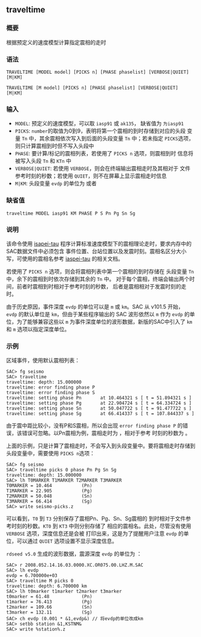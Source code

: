 ## traveltime

### 概要

根据预定义的速度模型计算指定震相的走时

### 语法

``` {.bash}
TRAVELTIME [MODEL model] [PICKS n] [PHASE phaselist] [VERBOSE|QUIET] [M|KM]
```
``` {.bash}
TRAVELTIME [M model] [PICKS n] [PHASE phaselist] [VERBOSE|QUIET] [M|KM]
```


### 输入

- `MODEL`: 预定义的速度模型，可以取 `iasp91` 或 `ak135`， 缺省值为 `为iasp91`
- `PICKS`: `number`的取值为0到9，表明将第一个震相的到时存储到对应的头段 变量
    `Tn` 中，其余震相依次写入到后面的头段变量 `Tn` 中；若未指定
    `PICKS`选项，则只计算震相到时但不写入头段中
- `PHASE`: 要计算/标记的震相列表，若使用了 `PICKS n` 选项，则震相到时
    信息将被写入头段 `Tn` 和 `KTn` 中
- `VERBOSE|QUIET`: 若使用 `VERBOSE`，则会在终端输出震相走时及其相对于
    文件参考时刻的秒数；若使用 `QUIET`，则不在屏幕上显示震相走时信息
- `M|KM`: 头段变量 `evdp` 的单位为 或者

### 缺省值

``` {.bash}
traveltime MODEL iasp91 KM PHASE P S Pn Pg Sn Sg
```

### 说明

该命令使用
[isapei-tau](https://seiscode.iris.washington.edu/projects/iaspei-tau)
程序计算标准速度模型下的震相理论走时，要求内存中的SAC数据文件中必须包含
事件位置、台站位置以及发震时刻。震相名区分大小写，可使用的震相名参考
[iaspei-tau](https://seiscode.iris.washington.edu/projects/iaspei-tau)
的相关文档。

若使用了 `PICKS n` 选项，则会将震相列表中第一个震相的到时存储在 头段变量
`Tn` 中，余下的震相到时依次存储到其余的 `Tn` 中。
对于每个震相，终端会输出两个时间，前者时震相到时相对于参考时刻的秒数，
后者是震相相对于发震时刻的走时。

由于历史原因，事件深度 `evdp` 的单位可以是 `m` 或 `km`。SAC 从 v101.5 开始，
`evdp` 的默认单位是 `km`，但由于某些程序输出的 SAC 波形依然以 `m` 作为 `evdp`
的单位，为了能够兼容这些以 `m` 为事件深度单位的波形数据，新版的SAC中引入了
`km` 和 `m` 选项以指定深度单位。

### 示例

区域事件，使用默认震相列表：

``` {.bash}
SAC> fg seismo
SAC> traveltime
traveltime: depth: 15.000000
traveltime: error finding phase P
traveltime: error finding phase S
traveltime: setting phase Pn       at 10.464321 s [ t = 51.894321 s ]
traveltime: setting phase Pg       at 22.904724 s [ t = 64.334724 s ]
traveltime: setting phase Sn       at 50.047722 s [ t = 91.477722 s ]
traveltime: setting phase Sg       at 66.414337 s [ t = 107.844337 s ]
```

由于震中距比较小，没有P和S震相，所以会出现 `error finding phase P`
的错误，该错误可忽略。以Pn震相为例，震相走时为 ，相对于参考 时刻的秒数为
。

上面的示例，只是计算了震相走时，不会写入到头段变量中。要将震相走时存储到
头段变量中，需要使用 `PICKS n`选项：

``` {.bash}
SAC> fg seismo
SAC> traveltime picks 0 phase Pn Pg Sn Sg
traveltime: depth: 15.000000
SAC> lh T0MARKER T1MARKER T2MARKER T3MARKER
T0MARKER = 10.464           (Pn)
T1MARKER = 22.905           (Pg)
T2MARKER = 50.048           (Sn)
T3MARKER = 66.414           (Sg)
SAC> write seismo-picks.z
```

可以看到，`T0` 到 `T3` 分别保存了震相Pn、Pg、Sn、Sg震相的
到时相对于文件参考时刻的秒数。`KT0` 到 `KT3` 中则分别存储了
相应的震相名。此处，尽管没有使用 `VERBOSE` 选项，深度信息还是会被
打印出来，这是为了提醒用户注意 `evdp` 的单位，可以通过 `QUIET`
选项设置不显示深度信息。

`rdseed v5.0` 生成的波形数据，震源深度 `evdp` 的单位为 ：

``` {.bash}
SAC> r 2008.052.14.16.03.0000.XC.OR075.00.LHZ.M.SAC
SAC> lh evdp
evdp = 6.700000e+03
SAC> traveltime M picks 0
traveltime: depth: 6.700000 km
SAC> lh t0marker t1marker t2marker t3marker
t0marker = 61.48            (Pn)
t1marker = 76.413           (Pg)
t2marker = 109.66           (Sn)
t3marker = 132.11           (Sg)
SAC> ch evdp (0.001 * &1,evdp&) // 将evdp的单位改成km
SAC> setbb station &1,KSTNM&
SAC> write %station%.z
```
